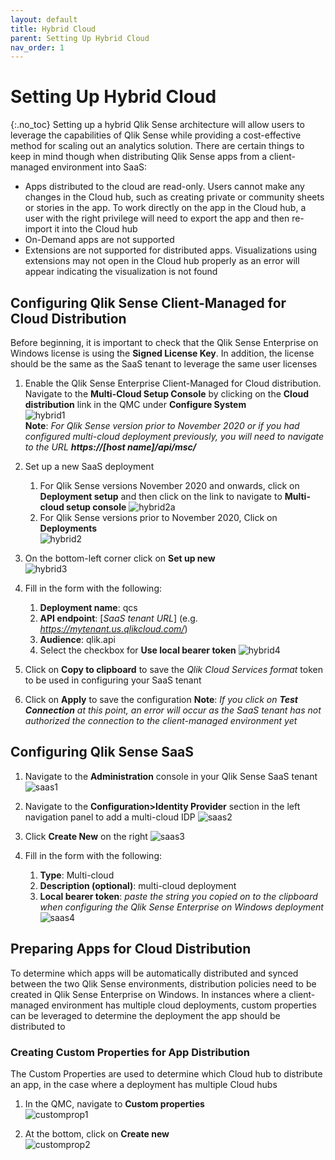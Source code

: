 ```yaml
---
layout: default
title: Hybrid Cloud
parent: Setting Up Hybrid Cloud
nav_order: 1
---
```


# Setting Up Hybrid Cloud
{:.no_toc}
Setting up a hybrid Qlik Sense architecture will allow users to leverage the capabilities of Qlik Sense while providing a cost-effective method for scaling out an analytics solution.  There are certain things to keep in mind though when distributing Qlik Sense apps from a client-managed environment into SaaS:
- Apps distributed to the cloud are read-only.  Users cannot make any changes in the Cloud hub, such as creating private or community sheets or stories in the app.  To work directly on the app in the Cloud hub, a user with the right privilege will need to export the app and then re-import it into the Cloud hub
- On-Demand apps are not supported
- Extensions are not supported for distributed apps.  Visualizations using extensions may not open in the Cloud hub properly as an error will appear indicating the visualization is not found

## Configuring Qlik Sense Client-Managed for Cloud Distribution
Before beginning, it is important to check that the Qlik Sense Enterprise on Windows license is using the **Signed License Key**.  In addition, the license should be the same as the SaaS tenant to leverage the same user licenses

1.  Enable the Qlik Sense Enterprise Client-Managed for Cloud distribution.  Navigate to the **Multi-Cloud Setup Console** by clicking on the **Cloud distribution** link in the QMC under **Configure System**\
![hybrid1](images/hybrid1.png) \
**Note**: *For Qlik Sense version prior to November 2020 or if you had configured multi-cloud deployment previously, you will need to navigate to the URL **https://[host name]/api/msc/***

2.	Set up a new SaaS deployment
    1.  For Qlik Sense versions November 2020 and onwards, click on **Deployment setup** and then click on the link to navigate to **Multi-cloud setup console**
    ![hybrid2a](images/hybrid2a.png)
    2.  For Qlik Sense versions prior to November 2020, Click on **Deployments**\
    ![hybrid2](images/hybrid2.png)

3.	On the bottom-left corner click on **Set up new**\
![hybrid3](images/hybrid3.png)

4.	Fill in the form with the following:
    1.  **Deployment name**: qcs
    2.	**API endpoint**: [*SaaS tenant URL*] (e.g. *https://mytenant.us.qlikcloud.com/*)
    3.	**Audience**: qlik.api
    4.	Select the checkbox for **Use local bearer token**
![hybrid4](images/hybrid4.png)

5.	Click on **Copy to clipboard** to save the *Qlik Cloud Services format* token to be used in configuring your SaaS tenant

6.	Click on **Apply** to save the configuration
**Note**: *If you click on **Test Connection** at this point, an error will occur as the SaaS tenant has not authorized the connection to the client-managed environment yet*

## Configuring Qlik Sense SaaS
1.	Navigate to the **Administration** console in your Qlik Sense SaaS tenant\
![saas1](images/saas1.png)

2.	Navigate to the **Configuration>Identity Provider** section in the left navigation panel to add a multi-cloud IDP
![saas2](images/saas2.png)

3.	Click **Create New** on the right
![saas3](images/saas3.png)

4.	Fill in the form with the following:
    1.  **Type**: Multi-cloud
    2.  **Description (optional)**: multi-cloud deployment
    3.  **Local bearer token**: *paste the string you copied on to the clipboard when configuring the Qlik Sense Enterprise on Windows deployment*
![saas4](images/saas4.png)

## Preparing Apps for Cloud Distribution
To determine which apps will be automatically distributed and synced between the two Qlik Sense environments, distribution policies need to be created in Qlik Sense Enterprise on Windows.  In instances where a client-managed environment has multiple cloud deployments, custom properties can be leveraged to determine the deployment the app should be distributed to

### Creating Custom Properties for App Distribution
The Custom Properties are used to determine which Cloud hub to distribute an app, in the case where a deployment has multiple Cloud hubs

1.	In the QMC, navigate to **Custom properties**\
![customprop1](images/customprop1.png)

2.	At the bottom, click on **Create new**\
![customprop2](images/customprop2.png)